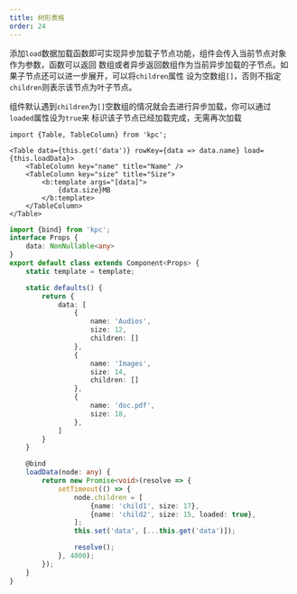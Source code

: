 ```yaml
---
title: 树形表格
order: 24
---
```


添加`load`数据加载函数即可实现异步加载子节点功能，组件会传入当前节点对象作为参数，函数可以返回
数组或者异步返回数组作为当前异步加载的子节点。如果子节点还可以进一步展开，可以将`children`属性
设为空数组`[]`，否则不指定`children`则表示该节点为叶子节点。

组件默认遇到`children`为`[]`空数组的情况就会去进行异步加载，你可以通过`loaded`属性设为`true`来
标识该子节点已经加载完成，无需再次加载

```vdt
import {Table, TableColumn} from 'kpc';

<Table data={this.get('data')} rowKey={data => data.name} load={this.loadData}>
    <TableColumn key="name" title="Name" />
    <TableColumn key="size" title="Size">
        <b:template args="[data]">
            {data.size}MB
        </b:template>
    </TableColumn>
</Table>
```

```ts
import {bind} from 'kpc';
interface Props {
    data: NonNullable<any>
}
export default class extends Component<Props> {
    static template = template;

    static defaults() {
        return {
            data: [
                {
                    name: 'Audios', 
                    size: 12,
                    children: []
                },
                {
                    name: 'Images', 
                    size: 14,
                    children: []
                },
                {
                    name: 'doc.pdf', 
                    size: 18,
                },
            ]
        }
    }

    @bind
    loadData(node: any) {
        return new Promise<void>(resolve => {
            setTimeout(() => {
                node.children = [
                    {name: 'child1', size: 17},
                    {name: 'child2', size: 15, loaded: true},
                ];
                this.set('data', [...this.get('data')]);

                resolve();
            }, 4000);
        });
    }
}
```

